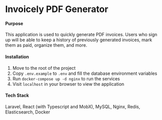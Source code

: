 # Invoicely PDF Generator

#### Purpose

This application is used to quickly generate PDF invoices. Users who sign up will be able to keep a history of previously generated invoices, mark them as paid, organize them, and more.

#### Installation

1. Move to the root of the project
2. Copy `.env.example` to `.env` and fill the database environment variables
3. Run `docker-compose up -d nginx` to run the services
4. Visit `localhost` in your browser to view the application

#### Tech Stack

Laravel, React (with Typescript and MobX), MySQL, Nginx, Redis, Elasticsearch, Docker
